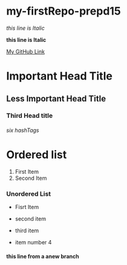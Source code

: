 # my-firstRepo-prepd15

*this line is Italic*

**this line is Italic**

[My GitHub Link](https://github.com/Maisabdalrazeq/my-firstRepo-prepd15)




# Important Head Title

## Less Important Head Title 

### Third Head title 

###### six hashTags


# Ordered list 

1. First Item 
2. Second Item

### Unordered List

* Fisrt Item 

* second item 

* third item 

* item number 4


#### this line from a anew branch 
